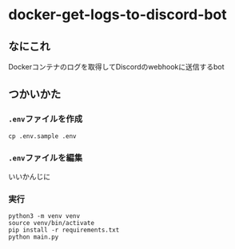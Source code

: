 # docker-get-logs-to-discord-bot

## なにこれ

Dockerコンテナのログを取得してDiscordのwebhookに送信するbot

## つかいかた

### `.env`ファイルを作成

```
cp .env.sample .env
```

### `.env`ファイルを編集

いいかんじに

### 実行

```
python3 -m venv venv
source venv/bin/activate
pip install -r requirements.txt
python main.py
```
